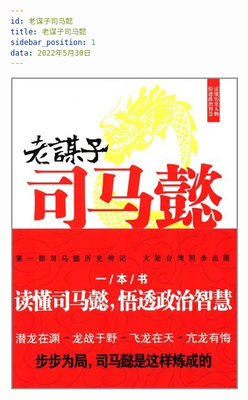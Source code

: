 ```yaml
---
id: 老谋子司马懿
title: 老谋子司马懿
sidebar_position: 1
data: 2022年5月30日
---
```

![1681656345718](image/老谋子司马懿/1681656345718.png)
